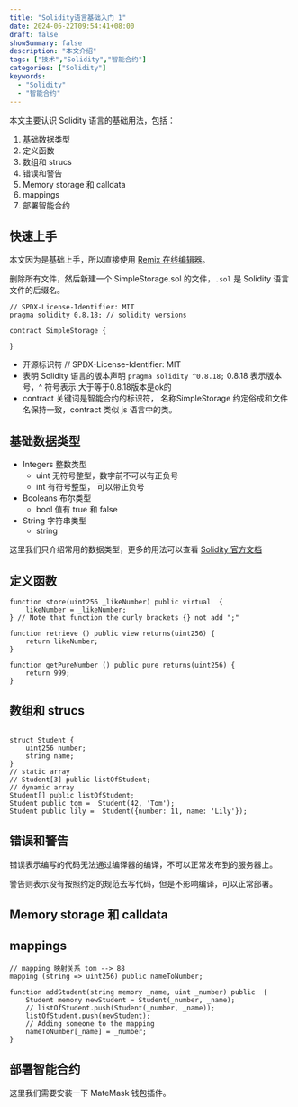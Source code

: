 ```yaml
---
title: "Solidity语言基础入门 1"
date: 2024-06-22T09:54:41+08:00
draft: false
showSummary: false
description: "本文介绍"
tags: ["技术","Solidity","智能合约"]
categories: ["Solidity"]
keywords:
  - "Solidity"
  - "智能合约"
---
```


本文主要认识 Solidity 语言的基础用法，包括：

1. 基础数据类型
2. 定义函数
3. 数组和 strucs
4. 错误和警告
5. Memory storage 和 calldata
6. mappings
7. 部署智能合约

## 快速上手

本文因为是基础上手，所以直接使用 [Remix 在线编辑器](https://remix.ethereum.org/)。

删除所有文件，然后新建一个 SimpleStorage.sol 的文件，`.sol` 是 Solidity 语言文件的后缀名。

```sol
// SPDX-License-Identifier: MIT
pragma solidity 0.8.18; // solidity versions

contract SimpleStorage {

}
```

- 开源标识符 // SPDX-License-Identifier: MIT
- 表明 Solidity 语言的版本声明 `pragma solidity ^0.8.18;` 0.8.18 表示版本号，^ 符号表示 大于等于0.8.18版本是ok的
- contract 关键词是智能合约的标识符， 名称SimpleStorage 约定俗成和文件名保持一致，contract 类似 js 语言中的类。

## 基础数据类型

- Integers 整数类型
  - uint 无符号整型，数字前不可以有正负号
  - int 有符号整型， 可以带正负号
- Booleans 布尔类型
  - bool 值有 true 和 false
- String 字符串类型
  - string

这里我们只介绍常用的数据类型，更多的用法可以查看 [Solidity 官方文档](https://docs.soliditylang.org/en/v0.8.26/types.html)

## 定义函数

```sol
function store(uint256 _likeNumber) public virtual  {
    likeNumber = _likeNumber;
} // Note that function the curly brackets {} not add ";"

function retrieve () public view returns(uint256) {
    return likeNumber;
}

function getPureNumber () public pure returns(uint256) {
    return 999;
}
```

## 数组和 strucs

```sol

struct Student {
    uint256 number;
    string name;
}
// static array
// Student[3] public listOfStudent;
// dynamic array
Student[] public listOfStudent;
Student public tom =  Student(42, 'Tom');
Student public lily =  Student({number: 11, name: 'Lily'});

```

## 错误和警告

错误表示编写的代码无法通过编译器的编译，不可以正常发布到的服务器上。

警告则表示没有按照约定的规范去写代码，但是不影响编译，可以正常部署。

## Memory storage 和 calldata

## mappings

```sol
// mapping 映射关系 tom --> 88
mapping (string => uint256) public nameToNumber;

function addStudent(string memory _name, uint _number) public  {
    Student memory newStudent = Student(_number, _name);
    // listOfStudent.push(Student(_number, _name));
    listOfStudent.push(newStudent);
    // Adding someone to the mapping
    nameToNumber[_name] = _number;
}

```

## 部署智能合约

这里我们需要安装一下 MateMask 钱包插件。
